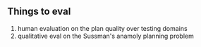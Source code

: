 ## Things to eval
1. human evaluation on the plan quality over testing domains
2. qualitative eval on the Sussman's anamoly planning problem